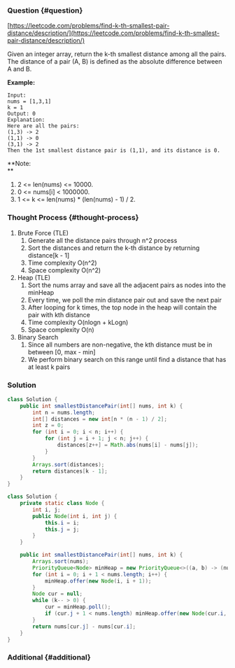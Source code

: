 ### Question {#question}

[https://leetcode.com/problems/find-k-th-smallest-pair-distance/description/](https://leetcode.com/problems/find-k-th-smallest-pair-distance/description/)

Given an integer array, return the k-th smallest distance among all the pairs. The distance of a pair \(A, B\) is defined as the absolute difference between A and B.

**Example:**

```
Input:
nums = [1,3,1]
k = 1
Output: 0 
Explanation:
Here are all the pairs:
(1,3) -> 2
(1,1) -> 0
(3,1) -> 2
Then the 1st smallest distance pair is (1,1), and its distance is 0.
```

**Note:  
**

1. 2 &lt;= len\(nums\) &lt;= 10000.
2. 0 &lt;= nums\[i\] &lt; 1000000.
3. 1 &lt;= k &lt;= len\(nums\) \* \(len\(nums\) - 1\) / 2.

### Thought Process {#thought-process}

1. Brute Force \(TLE\)
   1. Generate all the distance pairs through n^2 process
   2. Sort the distances and return the k-th distance by returning distance\[k - 1\]
   3. Time complexity O\(n^2\)
   4. Space complexity O\(n^2\)
2. Heap \(TLE\)
   1. Sort the nums array and save all the adjacent pairs as nodes into the minHeap
   2. Every time, we poll the min distance pair out and save the next pair
   3. After looping for k times, the top node in the heap will contain the pair with kth distance
   4. Time complexity O\(nlogn + kLogn\)
   5. Space complexity O\(n\)
3. Binary Search
   1. Since all numbers are non-negative, the kth distance must be in between \[0, max - min\]
   2. We perform binary search on this range until find a distance that has at least k pairs 

### Solution

```java
class Solution {
    public int smallestDistancePair(int[] nums, int k) {
        int n = nums.length;
        int[] distances = new int[n * (n - 1) / 2];
        int z = 0;
        for (int i = 0; i < n; i++) {
            for (int j = i + 1; j < n; j++) {
                distances[z++] = Math.abs(nums[i] - nums[j]);
            }
        }
        Arrays.sort(distances);
        return distances[k - 1];
    }
}
```

```java
class Solution {
    private static class Node {
        int i, j;
        public Node(int i, int j) {
            this.i = i;
            this.j = j;
        }
    }

    public int smallestDistancePair(int[] nums, int k) {
        Arrays.sort(nums);
        PriorityQueue<Node> minHeap = new PriorityQueue<>((a, b) -> (nums[a.j] - nums[a.i]) - (nums[b.j] - nums[b.i]));
        for (int i = 0; i + 1 < nums.length; i++) {
            minHeap.offer(new Node(i, i + 1));
        }
        Node cur = null;
        while (k-- > 0) {
            cur = minHeap.poll();
            if (cur.j + 1 < nums.length) minHeap.offer(new Node(cur.i, cur.j + 1));
        }
        return nums[cur.j] - nums[cur.i];
    }
}
```

### Additional {#additional}



